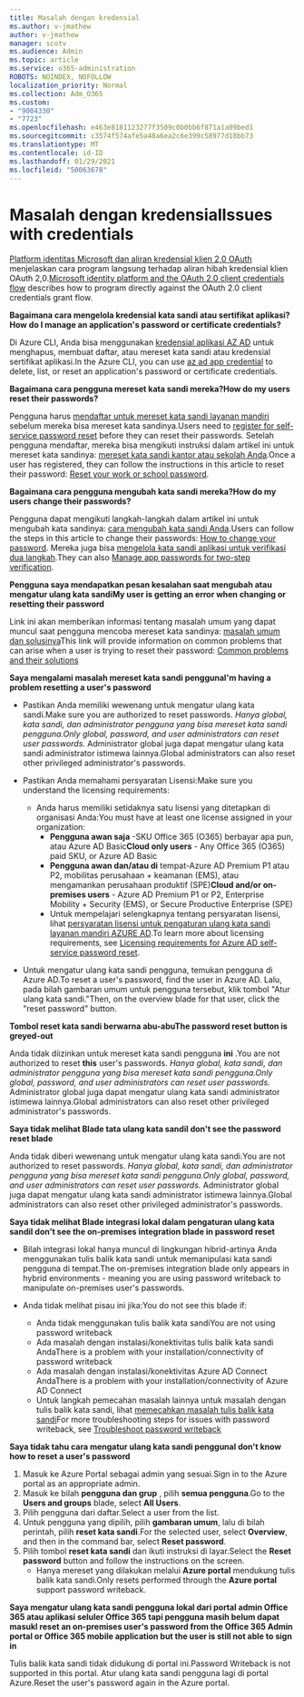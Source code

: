 ```yaml
---
title: Masalah dengan kredensial
ms.author: v-jmathew
author: v-jmathew
manager: scotv
ms.audience: Admin
ms.topic: article
ms.service: o365-administration
ROBOTS: NOINDEX, NOFOLLOW
localization_priority: Normal
ms.collection: Adm_O365
ms.custom:
- "9004330"
- "7723"
ms.openlocfilehash: e463e8181123277f3509c0b0bb6f871a1a09bed1
ms.sourcegitcommit: c3574f574afe5a40a6ea2c6e399c58977d18bb73
ms.translationtype: MT
ms.contentlocale: id-ID
ms.lasthandoff: 01/29/2021
ms.locfileid: "50063678"
---
```

# <a name="issues-with-credentials"></a><span data-ttu-id="51b6e-102">Masalah dengan kredensial</span><span class="sxs-lookup"><span data-stu-id="51b6e-102">Issues with credentials</span></span>

<span data-ttu-id="51b6e-103">[Platform identitas Microsoft dan aliran kredensial klien 2,0 OAuth](https://docs.microsoft.com/azure/active-directory/develop/v2-oauth2-client-creds-grant-flow) menjelaskan cara program langsung terhadap aliran hibah kredensial klien OAuth 2,0.</span><span class="sxs-lookup"><span data-stu-id="51b6e-103">[Microsoft identity platform and the OAuth 2.0 client credentials flow](https://docs.microsoft.com/azure/active-directory/develop/v2-oauth2-client-creds-grant-flow) describes how to program directly against the OAuth 2.0 client credentials grant flow.</span></span>

<span data-ttu-id="51b6e-104">**Bagaimana cara mengelola kredensial kata sandi atau sertifikat aplikasi?**</span><span class="sxs-lookup"><span data-stu-id="51b6e-104">**How do I manage an application's password or certificate credentials?**</span></span>

<span data-ttu-id="51b6e-105">Di Azure CLI, Anda bisa menggunakan [kredensial aplikasi AZ AD](https://docs.microsoft.com/cli/azure/ad/app/credential) untuk menghapus, membuat daftar, atau mereset kata sandi atau kredensial sertifikat aplikasi.</span><span class="sxs-lookup"><span data-stu-id="51b6e-105">In the Azure CLI, you can use [az ad app credential](https://docs.microsoft.com/cli/azure/ad/app/credential) to delete, list, or reset an application's password or certificate credentials.</span></span>

<span data-ttu-id="51b6e-106">**Bagaimana cara pengguna mereset kata sandi mereka?**</span><span class="sxs-lookup"><span data-stu-id="51b6e-106">**How do my users reset their passwords?**</span></span>

<span data-ttu-id="51b6e-107">Pengguna harus [mendaftar untuk mereset kata sandi layanan mandiri](https://docs.microsoft.com/azure/active-directory/user-help/active-directory-passwords-reset-register) sebelum mereka bisa mereset kata sandinya.</span><span class="sxs-lookup"><span data-stu-id="51b6e-107">Users need to [register for self-service password reset](https://docs.microsoft.com/azure/active-directory/user-help/active-directory-passwords-reset-register) before they can reset their passwords.</span></span> <span data-ttu-id="51b6e-108">Setelah pengguna mendaftar, mereka bisa mengikuti instruksi dalam artikel ini untuk mereset kata sandinya: [mereset kata sandi kantor atau sekolah Anda](https://docs.microsoft.com/azure/active-directory/user-help/user-help-reset-password#how-to-reset-or-unlock-your-password-for-a-work-or-school-account).</span><span class="sxs-lookup"><span data-stu-id="51b6e-108">Once a user has registered, they can follow the instructions in this article to reset their password: [Reset your work or school password](https://docs.microsoft.com/azure/active-directory/user-help/user-help-reset-password#how-to-reset-or-unlock-your-password-for-a-work-or-school-account).</span></span>

<span data-ttu-id="51b6e-109">**Bagaimana cara pengguna mengubah kata sandi mereka?**</span><span class="sxs-lookup"><span data-stu-id="51b6e-109">**How do my users change their passwords?**</span></span>

<span data-ttu-id="51b6e-110">Pengguna dapat mengikuti langkah-langkah dalam artikel ini untuk mengubah kata sandinya: [cara mengubah kata sandi Anda](https://docs.microsoft.com/azure/active-directory/user-help/user-help-reset-password#how-to-change-your-password).</span><span class="sxs-lookup"><span data-stu-id="51b6e-110">Users can follow the steps in this article to change their passwords: [How to change your password](https://docs.microsoft.com/azure/active-directory/user-help/user-help-reset-password#how-to-change-your-password).</span></span>
<span data-ttu-id="51b6e-111">Mereka juga bisa [mengelola kata sandi aplikasi untuk verifikasi dua langkah](https://docs.microsoft.com/azure/active-directory/user-help/multi-factor-authentication-end-user-app-passwords).</span><span class="sxs-lookup"><span data-stu-id="51b6e-111">They can also [Manage app passwords for two-step verification](https://docs.microsoft.com/azure/active-directory/user-help/multi-factor-authentication-end-user-app-passwords).</span></span>

<span data-ttu-id="51b6e-112">**Pengguna saya mendapatkan pesan kesalahan saat mengubah atau mengatur ulang kata sandi**</span><span class="sxs-lookup"><span data-stu-id="51b6e-112">**My user is getting an error when changing or resetting their password**</span></span>

<span data-ttu-id="51b6e-113">Link ini akan memberikan informasi tentang masalah umum yang dapat muncul saat pengguna mencoba mereset kata sandinya: [masalah umum dan solusinya](https://docs.microsoft.com/azure/active-directory/user-help/user-help-reset-password#common-problems-and-their-solutions)</span><span class="sxs-lookup"><span data-stu-id="51b6e-113">This link will provide information on common problems that can arise when a user is trying to reset their password: [Common problems and their solutions](https://docs.microsoft.com/azure/active-directory/user-help/user-help-reset-password#common-problems-and-their-solutions)</span></span>

<span data-ttu-id="51b6e-114">**Saya mengalami masalah mereset kata sandi pengguna**</span><span class="sxs-lookup"><span data-stu-id="51b6e-114">**I'm having a problem resetting a user's password**</span></span>

- <span data-ttu-id="51b6e-115">Pastikan Anda memiliki wewenang untuk mengatur ulang kata sandi.</span><span class="sxs-lookup"><span data-stu-id="51b6e-115">Make sure you are authorized to reset passwords.</span></span> <span data-ttu-id="51b6e-116">*Hanya global, kata sandi, dan administrator pengguna yang bisa mereset kata sandi pengguna.*</span><span class="sxs-lookup"><span data-stu-id="51b6e-116">*Only global, password, and user administrators can reset user passwords.*</span></span> <span data-ttu-id="51b6e-117">Administrator global juga dapat mengatur ulang kata sandi administrator istimewa lainnya.</span><span class="sxs-lookup"><span data-stu-id="51b6e-117">Global administrators can also reset other privileged administrator's passwords.</span></span>

- <span data-ttu-id="51b6e-118">Pastikan Anda memahami persyaratan Lisensi:</span><span class="sxs-lookup"><span data-stu-id="51b6e-118">Make sure you understand the licensing requirements:</span></span>

  - <span data-ttu-id="51b6e-119">Anda harus memiliki setidaknya satu lisensi yang ditetapkan di organisasi Anda:</span><span class="sxs-lookup"><span data-stu-id="51b6e-119">You must have at least one license assigned in your organization:</span></span>
    - <span data-ttu-id="51b6e-120">**Pengguna awan saja** -SKU Office 365 (O365) berbayar apa pun, atau Azure AD Basic</span><span class="sxs-lookup"><span data-stu-id="51b6e-120">**Cloud only users** - Any Office 365 (O365) paid SKU, or Azure AD Basic</span></span>
    - <span data-ttu-id="51b6e-121">**Pengguna awan dan/atau di** tempat-Azure AD Premium P1 atau P2, mobilitas perusahaan + keamanan (EMS), atau mengamankan perusahaan produktif (SPE)</span><span class="sxs-lookup"><span data-stu-id="51b6e-121">**Cloud and/or on-premises users** - Azure AD Premium P1 or P2, Enterprise Mobility + Security (EMS), or Secure Productive Enterprise (SPE)</span></span>
    - <span data-ttu-id="51b6e-122">Untuk mempelajari selengkapnya tentang persyaratan lisensi, lihat [persyaratan lisensi untuk pengaturan ulang kata sandi layanan mandiri AZURE AD](https://docs.microsoft.com/azure/active-directory/active-directory-passwords-licensing).</span><span class="sxs-lookup"><span data-stu-id="51b6e-122">To learn more about licensing requirements, see [Licensing requirements for Azure AD self-service password reset](https://docs.microsoft.com/azure/active-directory/active-directory-passwords-licensing).</span></span>
- <span data-ttu-id="51b6e-123">Untuk mengatur ulang kata sandi pengguna, temukan pengguna di Azure AD.</span><span class="sxs-lookup"><span data-stu-id="51b6e-123">To reset a user's password, find the user in Azure AD.</span></span> <span data-ttu-id="51b6e-124">Lalu, pada bilah gambaran umum untuk pengguna tersebut, klik tombol "Atur ulang kata sandi."</span><span class="sxs-lookup"><span data-stu-id="51b6e-124">Then, on the overview blade for that user, click the "reset password" button.</span></span>

<span data-ttu-id="51b6e-125">**Tombol reset kata sandi berwarna abu-abu**</span><span class="sxs-lookup"><span data-stu-id="51b6e-125">**The password reset button is greyed-out**</span></span>

<span data-ttu-id="51b6e-126">Anda tidak diizinkan untuk mereset kata sandi pengguna **ini** .</span><span class="sxs-lookup"><span data-stu-id="51b6e-126">You are not authorized to reset **this** user's passwords.</span></span> <span data-ttu-id="51b6e-127">*Hanya global, kata sandi, dan administrator pengguna yang bisa mereset kata sandi pengguna.*</span><span class="sxs-lookup"><span data-stu-id="51b6e-127">*Only global, password, and user administrators can reset user passwords.*</span></span> <span data-ttu-id="51b6e-128">Administrator global juga dapat mengatur ulang kata sandi administrator istimewa lainnya.</span><span class="sxs-lookup"><span data-stu-id="51b6e-128">Global administrators can also reset other privileged administrator's passwords.</span></span>

<span data-ttu-id="51b6e-129">**Saya tidak melihat Blade tata ulang kata sandi**</span><span class="sxs-lookup"><span data-stu-id="51b6e-129">**I don't see the password reset blade**</span></span>

<span data-ttu-id="51b6e-130">Anda tidak diberi wewenang untuk mengatur ulang kata sandi.</span><span class="sxs-lookup"><span data-stu-id="51b6e-130">You are not authorized to reset passwords.</span></span> <span data-ttu-id="51b6e-131">*Hanya global, kata sandi, dan administrator pengguna yang bisa mereset kata sandi pengguna.*</span><span class="sxs-lookup"><span data-stu-id="51b6e-131">*Only global, password, and user administrators can reset user passwords.*</span></span> <span data-ttu-id="51b6e-132">Administrator global juga dapat mengatur ulang kata sandi administrator istimewa lainnya.</span><span class="sxs-lookup"><span data-stu-id="51b6e-132">Global administrators can also reset other privileged administrator's passwords.</span></span>

<span data-ttu-id="51b6e-133">**Saya tidak melihat Blade integrasi lokal dalam pengaturan ulang kata sandi**</span><span class="sxs-lookup"><span data-stu-id="51b6e-133">**I don't see the on-premises integration blade in password reset**</span></span>

- <span data-ttu-id="51b6e-134">Bilah integrasi lokal hanya muncul di lingkungan hibrid-artinya Anda menggunakan tulis balik kata sandi untuk memanipulasi kata sandi pengguna di tempat.</span><span class="sxs-lookup"><span data-stu-id="51b6e-134">The on-premises integration blade only appears in hybrid environments - meaning you are using password writeback to manipulate on-premises user's passwords.</span></span>

- <span data-ttu-id="51b6e-135">Anda tidak melihat pisau ini jika:</span><span class="sxs-lookup"><span data-stu-id="51b6e-135">You do not see this blade if:</span></span>

  - <span data-ttu-id="51b6e-136">Anda tidak menggunakan tulis balik kata sandi</span><span class="sxs-lookup"><span data-stu-id="51b6e-136">You are not using password writeback</span></span>
  - <span data-ttu-id="51b6e-137">Ada masalah dengan instalasi/konektivitas tulis balik kata sandi Anda</span><span class="sxs-lookup"><span data-stu-id="51b6e-137">There is a problem with your installation/connectivity of password writeback</span></span>
  - <span data-ttu-id="51b6e-138">Ada masalah dengan instalasi/konektivitas Azure AD Connect Anda</span><span class="sxs-lookup"><span data-stu-id="51b6e-138">There is a problem with your installation/connectivity of Azure AD Connect</span></span>
  - <span data-ttu-id="51b6e-139">Untuk langkah pemecahan masalah lainnya untuk masalah dengan tulis balik kata sandi, lihat [memecahkan masalah tulis balik kata sandi](https://docs.microsoft.com/azure/active-directory/authentication/troubleshoot-sspr-writeback)</span><span class="sxs-lookup"><span data-stu-id="51b6e-139">For more troubleshooting steps for issues with password writeback, see [Troubleshoot password writeback](https://docs.microsoft.com/azure/active-directory/authentication/troubleshoot-sspr-writeback)</span></span>

<span data-ttu-id="51b6e-140">**Saya tidak tahu cara mengatur ulang kata sandi pengguna**</span><span class="sxs-lookup"><span data-stu-id="51b6e-140">**I don't know how to reset a user's password**</span></span>

1. <span data-ttu-id="51b6e-141">Masuk ke Azure Portal sebagai admin yang sesuai.</span><span class="sxs-lookup"><span data-stu-id="51b6e-141">Sign in to the Azure portal as an appropriate admin.</span></span>
2. <span data-ttu-id="51b6e-142">Masuk ke bilah **pengguna dan grup** , pilih **semua pengguna**.</span><span class="sxs-lookup"><span data-stu-id="51b6e-142">Go to the **Users and groups** blade, select **All Users**.</span></span>
3. <span data-ttu-id="51b6e-143">Pilih pengguna dari daftar.</span><span class="sxs-lookup"><span data-stu-id="51b6e-143">Select a user from the list.</span></span>
4. <span data-ttu-id="51b6e-144">Untuk pengguna yang dipilih, pilih **gambaran umum**, lalu di bilah perintah, pilih **reset kata sandi**.</span><span class="sxs-lookup"><span data-stu-id="51b6e-144">For the selected user, select **Overview**, and then in the command bar, select **Reset password**.</span></span>
5. <span data-ttu-id="51b6e-145">Pilih tombol **reset kata sandi** dan ikuti instruksi di layar.</span><span class="sxs-lookup"><span data-stu-id="51b6e-145">Select the **Reset password** button and follow the instructions on the screen.</span></span>
    - <span data-ttu-id="51b6e-146">Hanya mereset yang dilakukan melalui **Azure portal** mendukung tulis balik kata sandi.</span><span class="sxs-lookup"><span data-stu-id="51b6e-146">Only resets performed through the **Azure portal** support password writeback.</span></span>

<span data-ttu-id="51b6e-147">**Saya mengatur ulang kata sandi pengguna lokal dari portal admin Office 365 atau aplikasi seluler Office 365 tapi pengguna masih belum dapat masuk**</span><span class="sxs-lookup"><span data-stu-id="51b6e-147">**I reset an on-premises user's password from the Office 365 Admin portal or Office 365 mobile application but the user is still not able to sign in**</span></span>

<span data-ttu-id="51b6e-148">Tulis balik kata sandi tidak didukung di portal ini.</span><span class="sxs-lookup"><span data-stu-id="51b6e-148">Password Writeback is not supported in this portal.</span></span> <span data-ttu-id="51b6e-149">Atur ulang kata sandi pengguna lagi di portal Azure.</span><span class="sxs-lookup"><span data-stu-id="51b6e-149">Reset the user's password again in the Azure portal.</span></span>
